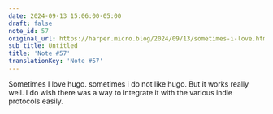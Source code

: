 ```yaml
---
date: 2024-09-13 15:06:00-05:00
draft: false
note_id: 57
original_url: https://harper.micro.blog/2024/09/13/sometimes-i-love.html
sub_title: Untitled
title: 'Note #57'
translationKey: 'Note #57'
---
```


Sometimes I love hugo. sometimes i do not like hugo. But it works really well. I do wish there was a way to integrate it with the various indie protocols easily.